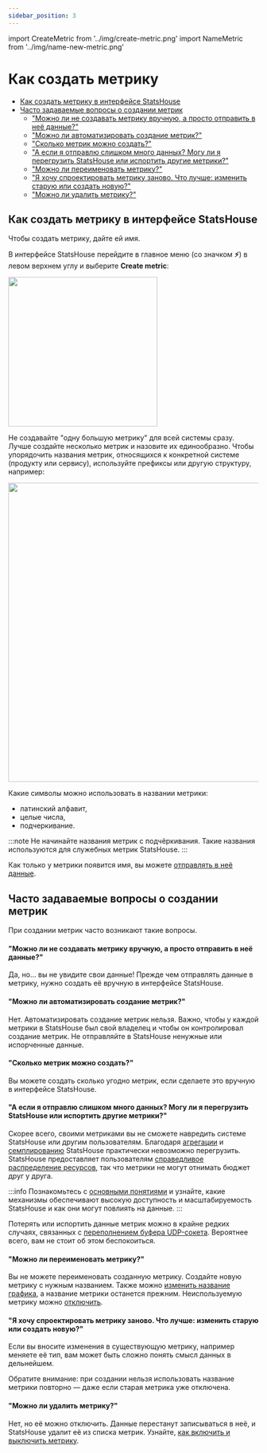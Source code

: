 ```yaml
---
sidebar_position: 3
---
```

import CreateMetric from '../img/create-metric.png'
import NameMetric from '../img/name-new-metric.png'

# Как создать метрику

<!-- TOC -->
* [Как создать метрику в интерфейсе StatsHouse](#как-создать-метрику-в-интерфейсе-statshouse)
* [Часто задаваемые вопросы о создании метрик](#часто-задаваемые-вопросы-о-создании-метрик)
    * ["Можно ли не создавать метрику вручную, а просто отправить в неё данные?"](#можно-ли-не-создавать-метрику-вручную-а-просто-отправить-в-неё-данные)
    * ["Можно ли автоматизировать создание метрик?"](#можно-ли-автоматизировать-создание-метрик)
    * ["Сколько метрик можно создать?"](#сколько-метрик-можно-создать)
    * ["А если я отправлю слишком много данных? Могу ли я перегрузить StatsHouse или испортить другие метрики?"](#а-если-я-отправлю-слишком-много-данных-могу-ли-я-перегрузить-statshouse-или-испортить-другие-метрики)
    * ["Можно ли переименовать метрику?"](#можно-ли-переименовать-метрику)
    * ["Я хочу спроектировать метрику заново. Что лучше: изменить старую или создать новую?"](#я-хочу-спроектировать-метрику-заново-что-лучше-изменить-старую-или-создать-новую)
    * ["Можно ли удалить метрику?"](#можно-ли-удалить-метрику)
<!-- TOC -->

## Как создать метрику в интерфейсе StatsHouse

Чтобы создать метрику, дайте ей имя.

В интерфейсе StatsHouse перейдите в главное меню (со значком **⚡**) в левом верхнем углу и выберите **Create metric**:

<img src={CreateMetric} width="300"/>

Не создавайте "одну большую метрику" для всей системы сразу.
Лучше создайте несколько метрик и назовите их единообразно. Чтобы упорядочить названия метрик, относящихся к 
конкретной системе (продукту или сервису), используйте префиксы или другую структуру, например:

<img src={NameMetric} width="600"/>

Какие символы можно использовать в названии метрики:
* латинский алфавит,
* целые числа,
* подчеркивание.

:::note
Не начинайте названия метрик с подчёркивания. Такие названия используются для служебных метрик StatsHouse.
:::

Как только у метрики появится имя, вы можете [отправлять в неё данные](send-data.md).

## Часто задаваемые вопросы о создании метрик

При создании метрик часто возникают такие вопросы.

#### "Можно ли не создавать метрику вручную, а просто отправить в неё данные?"

Да, но... вы не увидите свои данные! Прежде чем отправлять данные в метрику, нужно создать её
вручную в интерфейсе StatsHouse.

#### "Можно ли автоматизировать создание метрик?"

Нет. Автоматизировать создание метрик нельзя. Важно, чтобы у каждой метрики в StatsHouse был свой владелец и чтобы 
он контролировал создание метрик. Не отправляйте в StatsHouse ненужные или испорченные данные.

#### "Сколько метрик можно создать?"

Вы можете создать сколько угодно метрик, если сделаете это вручную в интерфейсе StatsHouse.

#### "А если я отправлю слишком много данных? Могу ли я перегрузить StatsHouse или испортить другие метрики?"

Скорее всего, своими метриками вы не сможете навредить системе StatsHouse или другим пользователям. Благодаря 
[агрегации](../overview/concepts.md#агрегация) и [семплированию](../overview/concepts.md#семплирование) StatsHouse
практически невозможно перегрузить.
StatsHouse предоставляет пользователям [справедливое распределение ресурсов](../overview/concepts.md#справедливое-распределение-ресурсов),
так что метрики не могут отнимать бюджет друг у друга.

:::info
Познакомьтесь с [основными понятиями](../overview/concepts.md) и узнайте, какие механизмы обеспечивают высокую 
доступность и масштабируемость StatsHouse и как они могут повлиять на данные.
:::

Потерять или испортить данные метрик можно в крайне редких случаях, связанных с
[переполнением буфера UDP-сокета](send-data.md#без-использования-клиентских-библиотек).
Вероятнее всего, вам не стоит об этом беспокоиться.

#### "Можно ли переименовать метрику?"

Вы не можете переименовать созданную метрику. Создайте новую метрику с нужным названием. Также можно
[изменить название графика](view-graph.md#2--название-и-описание-графика), а название метрики останется прежним.
Неиспользуемую метрику можно [отключить](edit-metrics.md#отключение-метрики).

#### "Я хочу спроектировать метрику заново. Что лучше: изменить старую или создать новую?"

Если вы вносите изменения в существующую метрику, например меняете её тип, вам может быть сложно понять смысл данных 
в дельнейшем.

Обратите внимание: при создании нельзя использовать название метрики повторно — даже если старая метрика уже отключена.

#### "Можно ли удалить метрику?"

Нет, но её можно отключить. Данные перестанут записываться в неё, и StatsHouse удалит её из списка метрик.
Узнайте, [как включить и выключить метрику](edit-metrics.md#отключение-метрики).
